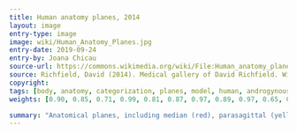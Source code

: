 ```yaml
---
title: Human anatomy planes, 2014
layout: image
entry-type: image
image: wiki/Human_Anatomy_Planes.jpg
entry-date: 2019-09-24
entry-by: Joana Chicau
source-url: https://commons.wikimedia.org/wiki/File:Human_anatomy_planes.jpg
source: Richfield, David (2014). Medical gallery of David Richfield. WikiJournal of Medicine 1 (2). DOI:10.15347/wjm/2014.009. ISSN 2002-4436.
copyright:
tags: [body, anatomy, categorization, planes, model, human, androgynous, position, standard, cut, cutting, measurement, orientation, dimensionality, axis]
weights: [0.90, 0.85, 0.71, 0.99, 0.81, 0.87, 0.97, 0.89, 0.97, 0.65, 0.42, 0.51, 0.622, 0.22, 0.95]

summary: "Anatomical planes, including median (red), parasagittal (yellow), frontal or coronal plane (blue) and transverse or axial plane (green). Made with the default MakeHuman model (intermediate gender proportions) with breast size reduced to be more androgynous, posed in standard anatomical position. Blender source available on GitHub. "
---
```

